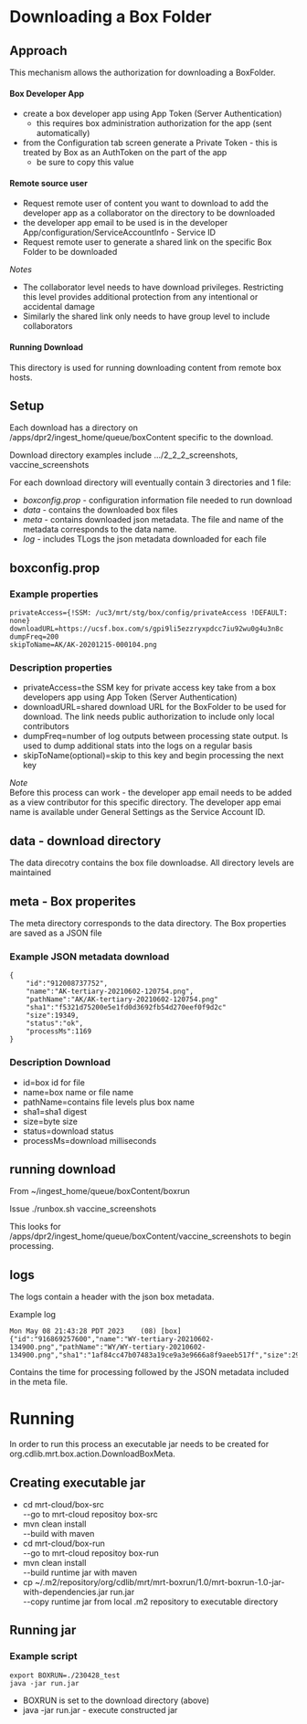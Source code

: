 # Downloading a Box Folder
## Approach
This mechanism allows the authorization for downloading a BoxFolder.

#### Box Developer App
- create a box developer app using App Token (Server Authentication)
  - this requires box administration authorization for the app (sent automatically)
- from the Configuration tab screen generate a Private Token - this is treated by Box as an AuthToken on the part of the app
  - be sure to copy this value

#### Remote source user
- Request remote user of content you want to download to add the developer app as a collaborator on the directory to be downloaded
- the developer app email to be used is in the developer App/configuration/ServiceAccountInfo - Service ID
- Request remote user to generate a shared link on the specific Box Folder to be downloaded

_Notes_
- The collaborator level needs to have download privileges. Restricting this level provides additional protection from any intentional or accidental damage
- Similarly the shared link only needs to have group level to include collaborators


#### Running Download
This directory is used for running downloading content from remote box hosts.

## Setup
Each download has a directory on /apps/dpr2/ingest_home/queue/boxContent specific to the download.

Download directory examples include .../2_2_2_screenshots, vaccine_screenshots

For each download directory will eventually contain 3 directories and 1 file:
- _boxconfig.prop_ - configuration information file needed to run download
- _data_ - contains the downloaded box files
- _meta_ - contains downloaded json metadata. The file and name of the metadata corresponds to the data name.
- _log_ - includes TLogs the json metadata downloaded for each file

## boxconfig.prop

### Example properties
~~~
privateAccess={!SSM: /uc3/mrt/stg/box/config/privateAccess !DEFAULT: none}
downloadURL=https://ucsf.box.com/s/gpi9li5ezzryxpdcc7iu92wu0g4u3n8c
dumpFreq=200
skipToName=AK/AK-20201215-000104.png
~~~
### Description properties
- privateAccess=the SSM key for private access key take from a box developers app using App Token (Server Authentication)
- downloadURL=shared download URL for the BoxFolder to be used for download. The link needs public authorization to include only local contributors
- dumpFreq=number of log outputs between processing state output. Is used to dump additional stats into the logs on a regular basis
- skipToName(optional)=skip to this key and begin processing the next key

_Note_  
Before this process can work - the developer app email needs to be added as a view contributor for this specific
directory. The developer app emai name is available under General Settings as the Service Account ID.

## data - download directory
The data direcotry contains the box file downloadse. All directory levels are maintained

## meta - Box properites
The meta directory corresponds to the data directory. The Box properties are saved as a JSON file

### Example JSON metadata download
~~~
{
    "id":"912008737752",
    "name":"AK-tertiary-20210602-120754.png",
    "pathName":"AK/AK-tertiary-20210602-120754.png"
    "sha1":"f5321d75200e5e1fd0d3692fb54d270eef0f9d2c"
    "size":19349,
    "status":"ok",
    "processMs":1169
}
~~~
### Description Download
- id=box id for file
- name=box name or file name
- pathName=contains file levels plus box name
- sha1=sha1 digest
- size=byte size
- status=download status
- processMs=download milliseconds

## running download
From ~/ingest_home/queue/boxContent/boxrun

Issue
./runbox.sh vaccine_screenshots

This looks for /apps/dpr2/ingest_home/queue/boxContent/vaccine_screenshots to begin processing.

## logs
The logs contain a header with the json box metadata.

Example log
~~~
Mon May 08 21:43:28 PDT 2023    (08) [box] {"id":"916869257600","name":"WY-tertiary-20210602-134900.png","pathName":"WY/WY-tertiary-20210602-134900.png","sha1":"1af84cc47b07483a19ce9a3e9666a8f9aeeb517f","size":299524,"status":"ok","processMs":1412}
~~~

Contains the time for processing followed by the JSON metadata included in the meta file.

# Running
In order to run this process an executable jar needs to be created for org.cdlib.mrt.box.action.DownloadBoxMeta.

## Creating executable jar
- cd mrt-cloud/box-src
<br>--go to mrt-cloud repositoy box-src
- mvn clean install
<br>--build with maven
- cd mrt-cloud/box-run
<br>--go to mrt-cloud repositoy box-run
- mvn clean install
<br>--build runtime jar with maven
- cp ~/.m2/repository/org/cdlib/mrt/mrt-boxrun/1.0/mrt-boxrun-1.0-jar-with-dependencies.jar run.jar
<br>--copy runtime jar from local .m2 repository to executable directory

## Running jar
### Example script
~~~
export BOXRUN=./230428_test
java -jar run.jar
~~~

- BOXRUN is set to the download directory (above)
- java -jar run.jar - execute constructed jar

